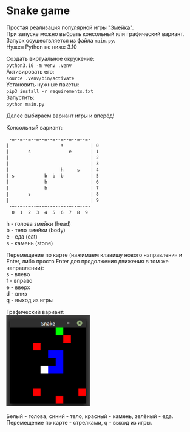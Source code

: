 
# Snake game

Простая реализация популярной игры ["Змейка"](https://ru.wikipedia.org/wiki/%D0%97%D0%BC%D0%B5%D0%B9%D0%BA%D0%B0_(%D0%B8%D0%B3%D1%80%D0%B0)).  
При запуске можно выбрать консольный или графический вариант.  
Запуск осуществляется из файла `main.py`.  
Нужен Python не ниже 3.10  

Cоздать виртуальное окружение:  
`python3.10 -m venv .venv`  
Активировать его:  
`source .venv/bin/activate`  
Установить нужные пакеты:  
`pip3 install -r requirements.txt`  
Запустить:  
`python main.py`  

Далее выбираем вариант игры и вперёд!

Консольный вариант:  

```
 -=--=--=--=--=--=--=--=--=--=-
|                   s          | 0
|       s              e       | 1
|                              | 2
|                              | 3
|                   h     s    | 4
| s           b  b  b          | 5
|             b                | 6
|             b                | 7
|       s                      | 8
|                              | 9
 -=--=--=--=--=--=--=--=--=--=-
  0  1  2  3  4  5  6  7  8  9 

```

h - голова змейки (head)  
b - тело змейки (body)  
e - еда (eat)  
s - камень (stone)

Перемещение по карте (нажимаем клавишу нового направления и Enter, либо просто Enter для продолжения движения в том же направлении):  
s - влево  
f - вправо  
e - вверх  
d - вниз  
q - выход из игры


Графический вариант:  
![snake_game_screen](/snake_game_screen.png "snake_game_screen")

Белый - голова, синий - тело, красный - камень, зелёный - еда.  
Перемещение по карте - стрелками, q - выход из игры.  
